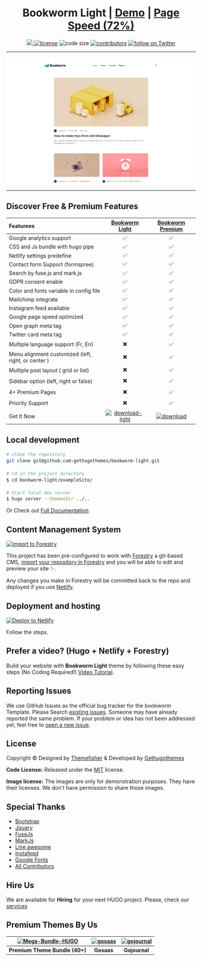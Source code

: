 




<h1 align=center>Bookworm Light | <a target="_blank" href="https://demo.gethugothemes.com/bookworm-light/" rel="nofollow">Demo</a> | <a  target="_blank" href="https://lighthouse-dot-webdotdevsite.appspot.com//lh/html?url=https%3A%2F%2Fdemo.gethugothemes.com%2Fbookworm-light%2F">Page Speed (72%)</a></h1>

<p align=center>
  <a href="https://github.com/gohugoio/hugo/releases/tag/v0.80.0" alt="Contributors">
    <img src="https://img.shields.io/static/v1?label=min-HUGO-version&message=0.80.0&color=f00&logo=hugo" />
  </a>

  <a href="https://github.com/gethugothemes/bookworm-light/blob/master/LICENSE">
    <img src="https://img.shields.io/github/license/gethugothemes/bookworm-light" alt="license"></a>

  <img src="https://img.shields.io/github/languages/code-size/gethugothemes/bookworm-light" alt="code size">

  <a href="https://github.com/gethugothemes/bookworm-light/graphs/contributors">
    <img src="https://img.shields.io/github/contributors/gethugothemes/bookworm-light" alt="contributors"></a>

  <a href="https://twitter.com/intent/follow?screen_name=gethugothemes">
    <img src="https://img.shields.io/twitter/follow/gethugothemes?style=social&logo=twitter"
      alt="follow on Twitter"></a>
</p>

---

<p align="center">

![bookworm](images/tn.png)
</p>



---
## Discover Free & Premium Features

Featurees | [Bookworm Light](https://github.com/gethugothemes/bookworm-light)  | [Bookworm Premium](https://gethugothemes.com/products/bookworm/?ref=github) | 
:------------ |    :----:    |     :----:    | 
Google analytics support                   | :white_check_mark: | :white_check_mark:                |
CSS and Js bundle with hugo pipe           | :white_check_mark: | :white_check_mark:                |
Netlify settings predefine                 | :white_check_mark: | :white_check_mark:                |
Contact form Support (formspree)           | :white_check_mark: | :white_check_mark:                |
Search by fuse.js and mark.js              | :white_check_mark: | :white_check_mark:                |
GDPR consent enable                        | :white_check_mark: | :white_check_mark:                |
Color and fonts variable in config file    | :white_check_mark: | :white_check_mark:                |
Mailchimp integrate                        | :white_check_mark: | :white_check_mark:                |
Instagram feed available                   | :white_check_mark: | :white_check_mark:                |
Google page speed optimized                | :white_check_mark: | :white_check_mark:                |
Open graph meta tag                        | :white_check_mark: | :white_check_mark:                |
Twitter card meta tag                      | :white_check_mark: | :white_check_mark:                |
Multiple language support (Fr, En)                       | :heavy_multiplication_x:    | :white_check_mark:    |
Menu alignment customized (left, right, or center )      | :heavy_multiplication_x:    | :white_check_mark:    |
Multiple post layout ( grid or list)                     | :heavy_multiplication_x:    | :white_check_mark:    |
Sidebar option (left, right or false)                    | :heavy_multiplication_x:    | :white_check_mark:    |
4+ Premium Pages                                         | :heavy_multiplication_x:    | :white_check_mark: |
Priority Support                                         | :heavy_multiplication_x:    | :white_check_mark: |
Get It Now          | [![download-light](https://user-images.githubusercontent.com/88376439/132500272-dbe39bc0-bb69-4292-b72c-27599bf1bac5.png)](https://github.com/gethugothemes/bookworm-light/archive/refs/heads/master.zip)         | [![download](https://user-images.githubusercontent.com/88376439/132500074-35ed470a-481c-49cb-ba05-ea0523da63e2.png)](https://gethugothemes.com/products/bookworm/?ref=github)


## Local development

```bash
# clone the repository
git clone git@github.com:gethugothemes/bookworm-light.git

# cd in the project directory
$ cd bookworm-light/exampleSite/

# Start local dev server
$ hugo server --themesDir ../..
```
Or Check out [Full Documentation](https://docs.gethugothemes.com/bookworm/?ref=github).

## Content Management System

[![import to
Forestry](https://assets.forestry.io/import-to-forestryK.svg)](https://app.forestry.io/quick-start?repo=gethugothemes/bookworm-light&engine=hugo&version=0.87.0)

This project has been pre-configured to work with [Forestry](https://forestry.io) a git-based CMS, [import your
repository in Forestry](https://app.forestry.io/quick-start?repo=gethugothemes/bookworm-light&engine=hugo&version=0.87.0) and
you will be able to edit and preview your site ✨.

Any changes you make in Forestry will be committed back to the repo and deployed if you use [Netlify](#netlify).
## Deployment and hosting

[![Deploy to
Netlify](https://www.netlify.com/img/deploy/button.svg)](https://app.netlify.com/start/deploy?repository=https://github.com/gethugothemes/bookworm-light)

Follow the steps.

## Prefer a video? (Hugo + Netlify + Forestry)
Build your website with **Bookworm Light** theme by following these easy steps (No Coding Required!)
[Video Tutorial](https://youtu.be/ResipmZmpDU).

<!-- reporting issue -->
## Reporting Issues
We use GitHub Issues as the official bug tracker for the bookworm Template. Please Search [existing
issues](https://github.com/gethugothemes/bookworm-light/issues). Someone may have already reported the same problem.
If your problem or idea has not been addressed yet, feel free to [open a new
issue](https://github.com/gethugothemes/bookworm-light/issues).



<!-- ## Bookworm Light Powered Websites


View all the websites powered by Bookworm Light [here](https://github.com/gethugothemes/bookworm-light/wiki/All-bookworm-light-theme-Powered-Websites). Want to submit your own website powered by Bookworm Light? You can submit it [here](https://github.com/gethugothemes/bookworm-light/discussions/5). -->

<!-- licence -->
## License
Copyright &copy; Designed by [Themefisher](https://themefisher.com) & Developed by
[Gethugothemes](https://gethugothemes.com)

**Code License:** Released under the [MIT](https://github.com/gethugothemes/bookworm-light/blob/master/LICENSE) license.

**Image license:** The images are only for demonstration purposes. They have their licenses. We don't have permission to
share those images.

<!-- resources -->
## Special Thanks
- [Bootstrap](https://getbootstrap.com)
- [Jquery](https://jquery.com)
- [FuseJs](https://fusejs.io)
- [MarkJs](https://markjs.io/)
- [Line awesome](https://icons8.com/line-awesome)
- [Instafeed](https://instafeedjs.com/)
- [Google Fonts](https://fonts.google.com/)
- [All Contributors](https://github.com/gethugothemes/bookworm-light/graphs/contributors)


## Hire Us
We are available for **Hiring** for your next HUGO project. Please, check our
[services](https://gethugothemes.com/services/?ref=github)

<!-- premium themes -->
## Premium Themes By Us
| [![Mega-Bundle-HUGO](https://demo.gethugothemes.com/thumbnails/bundle.webp)](https://gethugothemes.com/bundle) | [![gosaas](https://demo.gethugothemes.com/thumbnails/gosaas.webp)](https://gethugothemes.com/products/gosaas/) | [![gojournal](https://demo.gethugothemes.com/thumbnails/gojournal.webp)](https://gethugothemes.com/products/gojournal/) |
|:---:|:---:|:---:|
| **Premium Theme Bundle (40+)** | **Gosaas** | **Gojournal** |

